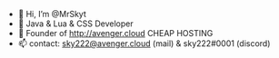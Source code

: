 - 👋 Hi, I’m @MrSkyt
- 👀 Java & Lua & CSS Developer
- 🌱 Founder of http://avenger.cloud CHEAP HOSTING
- 📫 contact: sky222@avenger.cloud (mail) & sky222#0001 (discord)
